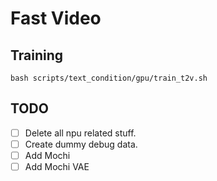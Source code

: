 # Fast Video

## Training
```
bash scripts/text_condition/gpu/train_t2v.sh
```


## TODO

- [ ] Delete all npu related stuff.
- [ ] Create dummy debug data.
- [ ] Add Mochi
- [ ] Add Mochi VAE
